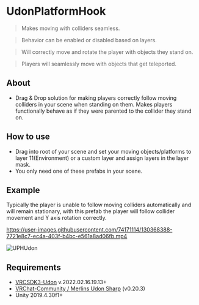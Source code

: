 



# UdonPlatformHook

> Makes moving with colliders seamless.

> Behavior can be enabled or disabled based on layers.

> Will correctly move and rotate the player with objects they stand on.

> Players will seamlessly move with objects that get teleported.
 
## About
* Drag & Drop solution for making players correctly follow moving colliders in your scene when standing on them. Makes players functionally behave as if they were parented to the collider they stand on.
## How to use
* Drag into root of your scene and set your moving objects/platforms to layer 11(Environment) or a custom layer and assign layers in the layer mask.
* You only need one of these prefabs in your scene.

## Example
Typically the player is unable to follow moving colliders automatically and will remain stationary, with this prefab the player will follow collider movement and Y axis rotation correctly.

https://user-images.githubusercontent.com/74171114/130368388-7721e8c7-ec4a-403f-b4bc-e561a8ad06fb.mp4

![UPHUdon](https://user-images.githubusercontent.com/74171114/165277190-5be33308-f2f3-43b6-a14c-c1dc019797b1.png)

## Requirements
 
 * [VRCSDK3-Udon](https://vrchat.com/home/download) v.2022.02.16.19.13+
 * [VRChat-Community / Merlins Udon Sharp](https://github.com/vrchat-community/UdonSharp) (v0.20.3)
 * Unity 2019.4.30f1+
